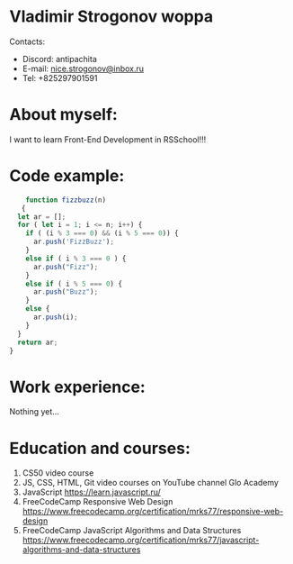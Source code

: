 # Vladimir Strogonov woppa #
Contacts:
* Discord: antipachita
* E-mail: nice.strogonov@inbox.ru
* Tel: +825297901591
# About myself: #
I want to learn Front-End Development in RSSchool!!!

# Code example: #
```javascript
    function fizzbuzz(n)
   {
  let ar = [];
  for ( let i = 1; i <= n; i++) {
    if ( (i % 3 === 0) && (i % 5 === 0)) {
      ar.push('FizzBuzz');
    }
    else if ( i % 3 === 0 ) {
      ar.push("Fizz");
    }
    else if ( i % 5 === 0) {
      ar.push("Buzz");
    }
    else {
      ar.push(i);
    }
  }
  return ar;
}
```
# Work experience: #
Nothing yet…

# Education and courses: #
1. CS50 video course
2. JS, CSS, HTML, Git video courses on YouTube channel Glo Academy
3. JavaScript https://learn.javascript.ru/
4. FreeCodeCamp Responsive Web Design https://www.freecodecamp.org/certification/mrks77/responsive-web-design
5. FreeCodeCamp JavaScript Algorithms and Data Structures https://www.freecodecamp.org/certification/mrks77/javascript-algorithms-and-data-structures